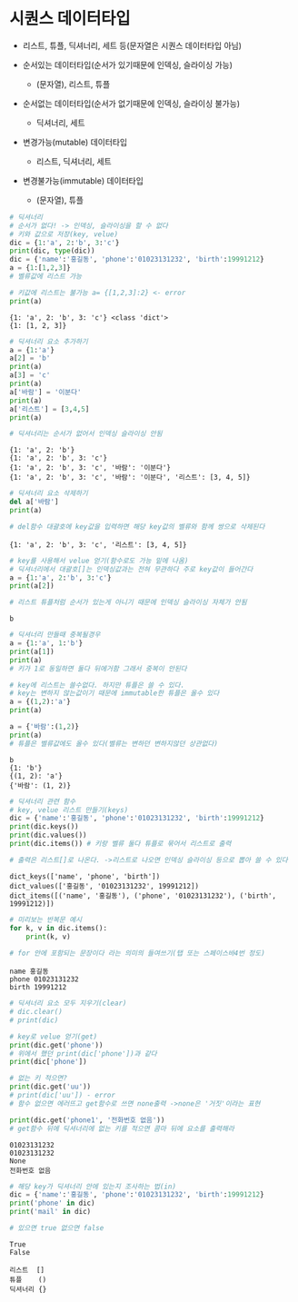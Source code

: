 # 시퀀스 데이터타입
- 리스트, 튜플, 딕셔너리, 세트 등(문자열은 시퀀스 데이터타입 아님)


- 순서있는 데이터타입(순서가 있기때문에 인덱싱, 슬라이싱 가능)
    - (문자열), 리스트, 튜플


- 순서없는 데이터타입(순서가 없기때문에 인덱싱, 슬라이싱 불가능)
    - 딕셔너리, 세트


- 변경가능(mutable) 데이터타입
    - 리스트, 딕셔너리, 세트


- 변경불가능(immutable) 데이터타입
    - (문자열), 튜플


```python
# 딕셔너리
# 순서가 없다! -> 인덱싱, 슬라이싱을 할 수 없다
# 키와 값으로 저장(key, velue)
dic = {1:'a', 2:'b', 3:'c'}
print(dic, type(dic))
dic = {'name':'홍길동', 'phone':'01023131232', 'birth':19991212}
a = {1:[1,2,3]}
# 벨류값에 리스트 가능

# 키값에 리스트는 불가능 a= {[1,2,3]:2} <- error
print(a)
```

    {1: 'a', 2: 'b', 3: 'c'} <class 'dict'>
    {1: [1, 2, 3]}
    


```python
# 딕셔너리 요소 추가하기
a = {1:'a'}
a[2] = 'b'
print(a)
a[3] = 'c'
print(a)
a['바람'] = '이분다'
print(a)
a['리스트'] = [3,4,5]
print(a)

# 딕셔너리는 순서가 없어서 인덱싱 슬라이싱 안됨
```

    {1: 'a', 2: 'b'}
    {1: 'a', 2: 'b', 3: 'c'}
    {1: 'a', 2: 'b', 3: 'c', '바람': '이분다'}
    {1: 'a', 2: 'b', 3: 'c', '바람': '이분다', '리스트': [3, 4, 5]}
    


```python
# 딕셔너리 요소 삭제하기
del a['바람']
print(a)

# del함수 대괄호에 key값을 입력하면 해당 key값의 벨류와 함께 쌍으로 삭제된다
```

    {1: 'a', 2: 'b', 3: 'c', '리스트': [3, 4, 5]}
    


```python
# key를 사용해서 velue 얻기(함수로도 가능 밑에 나옴)
# 딕셔너리에서 대괄호[]는 인덱싱값과는 전혀 무관하다 주로 key값이 들어간다
a = {1:'a', 2:'b', 3:'c'}
print(a[2])

# 리스트 튜플처럼 순서가 있는게 아니기 때문에 인덱싱 슬라이싱 자체가 안됨
```

    b
    


```python
# 딕셔너리 만들때 중복될경우
a = {1:'a', 1:'b'}
print(a[1])
print(a)
# 키가 1로 동일하면 둘다 뒤에거함 그래서 중복이 안된다

# key에 리스트는 쓸수없다. 하지만 튜플은 쓸 수 있다.
# key는 변하지 않는값이기 때문에 immutable한 튜플은 올수 있다
a = {(1,2):'a'}
print(a)

a = {'바람':(1,2)}
print(a)
# 튜플은 벨류값에도 올수 있다(벨류는 변하던 변하지않던 상관없다)
```

    b
    {1: 'b'}
    {(1, 2): 'a'}
    {'바람': (1, 2)}
    


```python
# 딕셔너리 관련 함수
# key, velue 리스트 만들기(keys)
dic = {'name':'홍길동', 'phone':'01023131232', 'birth':19991212}
print(dic.keys())
print(dic.values())
print(dic.items()) # 키랑 벨류 둘다 튜플로 묶어서 리스트로 출력

# 출력은 리스트[]로 나온다. ->리스트로 나오면 인덱싱 슬라이싱 등으로 뽑아 쓸 수 있다
```

    dict_keys(['name', 'phone', 'birth'])
    dict_values(['홍길동', '01023131232', 19991212])
    dict_items([('name', '홍길동'), ('phone', '01023131232'), ('birth', 19991212)])
    


```python
# 미리보는 반복문 예시
for k, v in dic.items():
    print(k, v)
    
# for 안에 포함되는 문장이다 라는 의미의 들여쓰기(탭 또는 스페이스바4번 정도)
```

    name 홍길동
    phone 01023131232
    birth 19991212
    


```python
# 딕셔너리 요소 모두 지우기(clear)
# dic.clear()
# print(dic)
```


```python
# key로 velue 얻기(get)
print(dic.get('phone'))
# 위에서 했던 print(dic['phone'])과 같다
print(dic['phone'])

# 없는 키 적으면?
print(dic.get('uu'))
# print(dic['uu']) - error
# 함수 없으면 에러뜨고 get함수로 쓰면 none출력 ->none은 '거짓'이라는 표현

print(dic.get('phone1', '전화번호 없음'))
# get함수 뒤에 딕셔너리에 없는 키를 적으면 콤마 뒤에 요소를 출력해라
```

    01023131232
    01023131232
    None
    전화번호 없음
    


```python
# 해당 key가 딕셔너리 안에 있는지 조사하는 법(in)
dic = {'name':'홍길동', 'phone':'01023131232', 'birth':19991212}
print('phone' in dic)
print('mail' in dic)

# 있으면 true 없으면 false
```

    True
    False
    

```
리스트  []
튜플    ()
딕셔너리 {}
```
